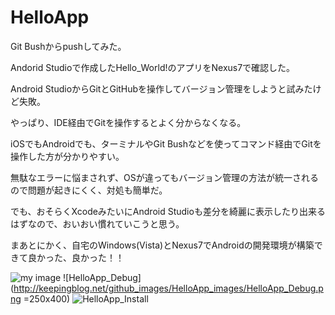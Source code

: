 # HelloApp

Git Bushからpushしてみた。

Andorid Studioで作成したHello_World!のアプリをNexus7で確認した。

Android StudioからGitとGitHubを操作してバージョン管理をしようと試みたけど失敗。

やっぱり、IDE経由でGitを操作するとよく分からなくなる。

iOSでもAndroidでも、ターミナルやGit Bushなどを使ってコマンド経由でGitを操作した方が分かりやすい。

無駄なエラーに悩まされず、OSが違ってもバージョン管理の方法が統一されるので問題が起きにくく、対処も簡単だ。

でも、おそらくXcodeみたいにAndroid Studioも差分を綺麗に表示したり出来るはずなので、おいおい慣れていこうと思う。

まあとにかく、自宅のWindows(Vista)とNexus7でAndroidの開発環境が構築できて良かった、良かった！！


 <img style="max-width:50%;" alt="my image"
        src="http://keepingblog.net/github_images/HelloApp_images/HelloApp_Debug.png">
![HelloApp_Debug](http://keepingblog.net/github_images/HelloApp_images/HelloApp_Debug.png =250x400)
![HelloApp_Install](http://keepingblog.net/github_images/HelloApp_images/HelloApp_Install.png)
